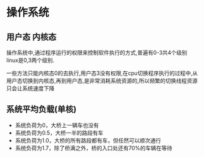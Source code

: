 # 操作系统

## 用户态 内核态

操作系统中,通过程序运行的权限来控制软件执行的方式,普遍有0-3共4个级别
linux是0,3两个级别.

一些方法只能内核态0的去执行,用户态3没有权限,在cpu切换程序执行的过程中,从用户态切换到内核态,再到用户态,是非常消耗系统资源的,所以频繁的切换线程资源只会让系统速度下降

## 系统平均负载(单核)

- 系统负荷为0，大桥上一辆车也没有
- 系统负荷为0.5，大桥一半的路段有车
- 系统负荷为1.0，大桥的所有路段都有车，但任然可以顺次通行
- 系统负荷为1.7，除了桥满之外，桥的入口处还有70%的车辆在等待
